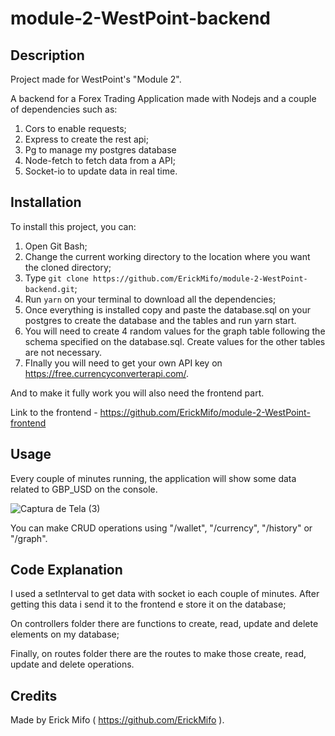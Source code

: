 # module-2-WestPoint-backend

## Description

Project made for WestPoint's "Module 2".

A backend for a Forex Trading Application made with Nodejs and a couple of dependencies such as:

1. Cors to enable requests;
2. Express to create the rest api;
3. Pg to manage my postgres database
4. Node-fetch to fetch data from a API;
5. Socket-io to update data in real time.

## Installation 

To install this project, you can:

1. Open Git Bash;
2. Change the current working directory to the location where you want the cloned directory;
3. Type `git clone https://github.com/ErickMifo/module-2-WestPoint-backend.git`;
4. Run `yarn` on your terminal to download all the dependencies;
5. Once everything is installed copy and paste the database.sql on your postgres to create the database and the tables and run yarn start.
6. You will need to create 4 random values for the graph table following the schema specified on the database.sql. Create values for the other tables are not necessary.
7. FInally you will need to get your own API key on https://free.currencyconverterapi.com/.

And to make it fully work you will also need the frontend part.

Link to the frontend - https://github.com/ErickMifo/module-2-WestPoint-frontend

## Usage

Every couple of minutes running, the application will show some data related to GBP_USD on the console.

![Captura de Tela (3)](https://user-images.githubusercontent.com/65738815/115391406-cf0fbe00-a1b5-11eb-9635-6388697da6fe.png)


You can make CRUD operations using "/wallet", "/currency", "/history" or "/graph".


## Code Explanation

I used a setInterval to get data with socket io each couple of minutes. After getting this data i send it to the frontend e store it on the database;

On controllers folder there are functions to create, read, update and delete elements on my database;

Finally, on routes folder there are the routes to make those create, read, update and delete operations.

## Credits 

Made by Erick Mifo ( https://github.com/ErickMifo ).
